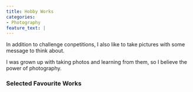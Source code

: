 ```yaml
---
title: Hobby Works
categories:
- Photography
feature_text: |
---
```

In addition to challenge conpetitions, I also like to take pictures with some message to think about. 

I was grown up with taking photos and learning from them, so I believe the power of photography.

<!-- more -->
### Selected Favourite Works


